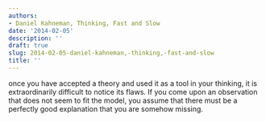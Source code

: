 ```yaml
---
authors:
- Daniel Kahneman, Thinking, Fast and Slow
date: '2014-02-05'
description: ''
draft: true
slug: 2014-02-05-daniel-kahneman,-thinking,-fast-and-slow
title: ''
---
```

once you have accepted a theory and used it as a tool in your thinking, it is extraordinarily difficult to notice its flaws. If you come upon an observation that does not seem to fit the model, you assume that there must be a perfectly good explanation that you are somehow missing.



